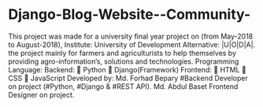 # Django-Blog-Website--Community-
This project was made for a university final year project on (from May-2018 to August-2018), Institute: University of Development Alternative: |U|O|D|A|. the project mainly for farmers and agriculturists to help themselves by providing agro-information’s, solutions and technologies.
Programming Language:
Backend:
	Python
	Django(Framework)
Frontend:
	HTML
	CSS
	JavaScript
Developed by:
Md. Forhad Bepary
#Backend Developer on project (#Python, #Django & #REST API).
Md. Abdul Baset
Frontend Designer on project.

